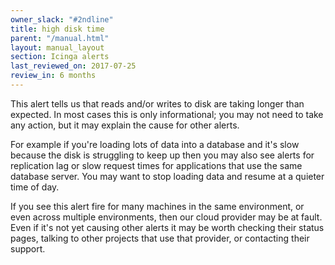 ```yaml
---
owner_slack: "#2ndline"
title: high disk time
parent: "/manual.html"
layout: manual_layout
section: Icinga alerts
last_reviewed_on: 2017-07-25
review_in: 6 months
---
```


This alert tells us that reads and/or writes to disk are taking longer
than expected. In most cases this is only informational; you may not
need to take any action, but it may explain the cause for other alerts.

For example if you're loading lots of data into a database and it's slow
because the disk is struggling to keep up then you may also see alerts
for replication lag or slow request times for applications that use the
same database server. You may want to stop loading data and resume at a
quieter time of day.

If you see this alert fire for many machines in the same environment, or
even across multiple environments, then our cloud provider may be at
fault. Even if it's not yet causing other alerts it may be worth
checking their status pages, talking to other projects that use that
provider, or contacting their support.
